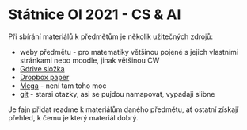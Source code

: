 # Státnice OI 2021 - CS & AI

Při sbírání materiálů k předmětům je několik užitečných zdrojů: 
* weby předmětu - pro matematiky většinou pojené s jejich vlastními stránkami nebo moodle, jinak většinou CW
* [Gdrive složka](https://drive.google.com/drive/folders/0B33G3DM4Z57yLWRrcVpWTnBIdUE?usp=sharing) 
* [Dropbox paper]( https://www.dropbox.com/scl/fi/i2wyk8m7eciyv3u21ccdf/0.-Roadplan.paper?dl=0&rlkey=zvdb0aarao375ly2biyjcu7kw )
* [Mega](https://mega.nz/folder/kmgSGR7I#juyUEqkYpUNDfiy3G5N5dg) - není tam toho moc
* [git](https://github.com/sulsseo/oi-bszz) - starsi otazky, asi se pujdou namapovat, vypadaji slibne

Je fajn přidat readme k materiálům daného předmětu, ať ostatní získají přehled, k čemu je který materiál dobrý.
